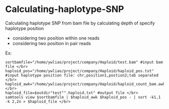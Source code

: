 # Calculating-haplotype-SNP
Calculating haplotype SNP from  bam file by calculating depth of  specify haplotype position
* considering two position within one reads
* considering two position in pair reads

Ex: </br>
```
sortbamfile="/home/ywliao/project/company/Haploid/test.bam" #input bam file </br>
haploid_pos="/home/ywliao/project/company/Haploid/haploid_pos.txt" #input haplotype position file: chr,position1,postion2;tab separated </br>
haploid_awk="/home/ywliao/project/company/Haploid/haploid_count_bam.awk" </br>
haploid_file=$outdir"test"".haploid.txt" #output file </br>
samtools view $sortbamfile | $haploid_awk $haploid_pos - | sort -k1,1 -k 2,2n > $haploid_file </br>
```
